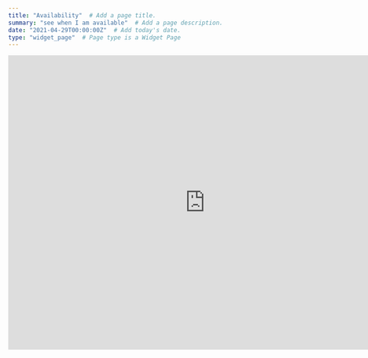 ```yaml
---
title: "Availability"  # Add a page title.
summary: "see when I am available"  # Add a page description.
date: "2021-04-29T00:00:00Z"  # Add today's date.
type: "widget_page"  # Page type is a Widget Page
---
```


<iframe src="https://calendar.google.com/calendar/embed?src=franziska.heimburger%40gmail.com&ctz=Europe%2FCopenhagen" style="border: 0" width="800" height="600" frameborder="0" scrolling="no"></iframe>